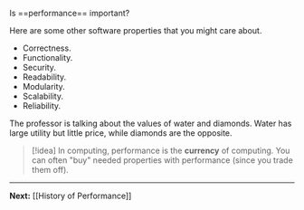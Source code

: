 Is ==performance== important?

Here are some other software properties that you might care about.

* Correctness.
* Functionality.
* Security.
* Readability.
* Modularity.
* Scalability.
* Reliability.

The professor is talking about the values of water and diamonds. Water has large utility but little price, while diamonds are the opposite.

> [!idea]
> In computing, performance is the **currency** of computing. You can often "buy" needed properties with performance (since you trade them off).

---

**Next:** [[History of Performance]]